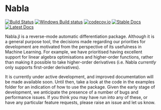 # Nabla

[![Build Status](https://travis-ci.org/invenia/Nabla.jl.svg?branch=master)](https://travis-ci.org/invenia/Nabla.jl)
[![Windows Build status](https://ci.appveyor.com/api/projects/status/g0gun5dxbkt631am/branch/master?svg=true)](https://ci.appveyor.com/project/iamed2/nabla-jl/branch/master)
[![codecov.io](http://codecov.io/github/invenia/Nabla.jl/coverage.svg?branch=master)](http://codecov.io/github/invenia/Nabla.jl?branch=master)
[![Stable Docs](https://img.shields.io/badge/docs-stable-blue.svg)](https://invenia.github.io/Nabla.jl/stable)
[![Latest Docs](https://img.shields.io/badge/docs-latest-blue.svg)](https://invenia.github.io/Nabla.jl/latest)

Nabla.jl is a reverse-mode automatic differentiation package. Although it is a general purpose tool, the decisions made regarding our priorities for development are motivated from the perspective of its usefulness in Machine Learning. For example, we have prioritised having excellent support for linear algebra optimisations and higher-order functions, rather than making it possible to take higher-order derivatives (i.e. Nabla *currently* only supports first-order derivatives).

It is currently under active development, and improved documentation will be made available soon. Until then, take a look at the code in the examples folder for an indication of how to use the package. Given the early stage of development, we anticipate the presence of a number of bugs and performance issues. If you think you may have run into any of these, or have any particular feature requests, please raise an issue and let us know.
